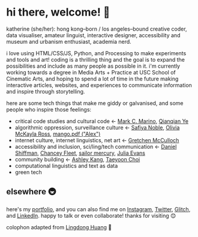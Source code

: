 # hi there, welcome! 👋

katherine (she/her): hong kong–born / los angeles–bound creative coder, data visualiser, amateur linguist, interactive designer, accessibility and museum and urbanism enthusiast, academia nerd.

i love using HTML/CSS/JS, Python, and Processing to make experiments and tools and art! coding is a thrilling thing and the goal is to expand the possibilities and include as many people as possible in it. i'm currently working towards a degree in Media Arts + Practice at USC School of Cinematic Arts, and hoping to spend a lot of time in the future making interactive articles, websites, and experiences to communicate information and inspire through storytelling.

here are some tech things that make me giddy or galvanised, and some people who inspire those feelings:
- critical code studies and cultural code ← [Mark C. Marino](http://markcmarino.com/wordpress/), [Qianqian Ye](http://www.qianqian-ye.com/)
- algorithmic oppression, surveillance culture ← [Safiya Noble](https://safiyaunoble.com/), [Olivia McKayla Ross](https://oross.net/), [mango.pdf ("Alex")](https://mango.pdf.zone/)
- internet culture, internet linguistics, net art ← [Gretchen McCulloch](https://gretchenmcculloch.com/)
- accessibility and inclusion, sci/ling/tech communication ← [Daniel Shiffman](https://shiffman.net/), [Chancey Fleet](https://twitter.com/ChanceyFleet), [sailor mercury](https://twitter.com/sailorhg), [Julia Evans](https://jvns.ca/)
- community building ← [Ashley Kang](https://ashleykang.dev/), [Taeyoon Choi](http://taeyoonchoi.com/)
- computational linguistics and text as data
- green tech

## elsewhere 🚇

here's my [portfolio](https://whykatherine.github.io), and you can also find me on [Instagram](https://instagram.com/kayserifserif), [Twitter](https://twitter.com/bookwormgirl910), [Glitch](https://glitch.com/@bookwormgirl910), and [LinkedIn](https://linkedin.com/in/whykatherine). happy to talk or even collaborate! thanks for visiting 😊

colophon adapted from [Lingdong Huang](https://github.com/LingDong-/) 🙏
